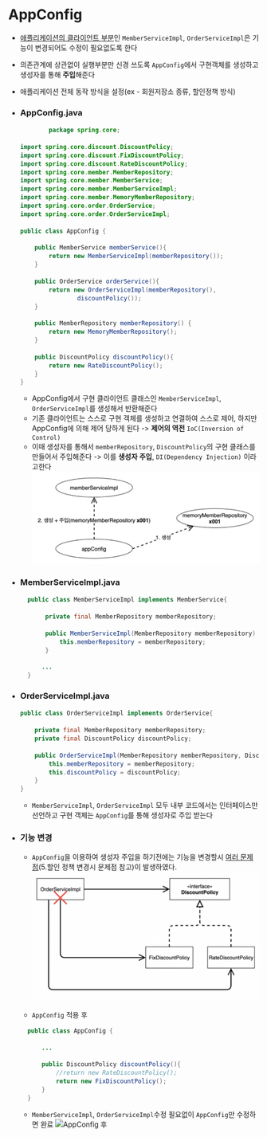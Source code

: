 # AppConfig

- [애플리케이션의 클라이언트 부분](./../Doc_OOP/README.md)인 `MemberServiceImpl`, `OrderServiceImpl`은 기능이 변경되어도 수정이 필요없도록 한다
- 의존관계에 상관없이 실행부분만 신경 쓰도록 `AppConfig`에서 구현객체를 생성하고 생성자를 통해 **주입**해준다
- 애플리케이션 전체 동작 방식을 설정(ex - 회원저장소 종류, 할인정책 방식)


- ### AppConfig.java
    ```java
            package spring.core;
    
    import spring.core.discount.DiscountPolicy;
    import spring.core.discount.FixDiscountPolicy;
    import spring.core.discount.RateDiscountPolicy;
    import spring.core.member.MemberRepository;
    import spring.core.member.MemberService;
    import spring.core.member.MemberServiceImpl;
    import spring.core.member.MemoryMemberRepository;
    import spring.core.order.OrderService;
    import spring.core.order.OrderServiceImpl;
    
    public class AppConfig {
        
        public MemberService memberService(){
            return new MemberServiceImpl(memberRepository());
        }
        
        public OrderService orderService(){
            return new OrderServiceImpl(memberRepository(),
                    discountPolicy());
        }
        
        public MemberRepository memberRepository() {
            return new MemoryMemberRepository();
        }
        
        public DiscountPolicy discountPolicy(){
            return new RateDiscountPolicy();
        }
    }
    
    ```
  
    - AppConfig에서 구현 클라이언트 클래스인 `MemberServiceImpl`, `OrderServiceImpl`를 생성해서 반환해준다
    - 기존 클라이언트는 스스로 구현 객체를 생성하고 연결하여 스스로 제어, 하지만 AppConfig에 의해 제어 당하게 된다 -> **제어의 역전** `IoC(Inversion of Control)` 
    - 이때 생성자를 통해서 `memberRepository`, `DiscountPolicy`의 구현 클래스를 만들어서 주입해준다 -> 이를 **생성자 주입**, `DI(Dependency Injection)` 이라고한다
        ![생성자 주입](./image/1.png)
  
  
- ### MemberServiceImpl.java
    ```java 
      public class MemberServiceImpl implements MemberService{
            
           private final MemberRepository memberRepository;
            
           public MemberServiceImpl(MemberRepository memberRepository) {
               this.memberRepository = memberRepository;
           }
            
          ...
      }
    ```

- ### OrderServiceImpl.java
    ```java
    public class OrderServiceImpl implements OrderService{

        private final MemberRepository memberRepository;
        private final DiscountPolicy discountPolicy;

        public OrderServiceImpl(MemberRepository memberRepository, DiscountPolicy discountPolicy) {
            this.memberRepository = memberRepository;
            this.discountPolicy = discountPolicy;
        }  
    }
    ```
  - `MemberServiceImpl`, `OrderServiceImpl` 모두 내부 코드에서는 인터페이스만 선언하고 구현 객체는 `AppConfig`를 통해 생성자로 주입 받는다


- ### 기능 변경
  - `AppConfig`을 이용하여 생성자 주입을 하기전에는 기능을 변경할시 [여러 문제점](./../Doc_OOP/README.md "5. 할인 정책 변경시 문제점 참고")(5.할인 정책 변경시 문제점 참고)이 발생하였다.
    ![AppConfig 전](./image/2.png)
  
  - `AppConfig` 적용 후
  
  ```java
    public class AppConfig {
  
        ...
        
        public DiscountPolicy discountPolicy(){
            //return new RateDiscountPolicy();
            return new FixDiscountPolicy();
        }
    }
    ```
    
    - `MemberServiceImpl`, `OrderServiceImpl`수정 필요없이 `AppConfig`만 수정하면 완료
    ![AppConfig 후](./image/3.png)
  